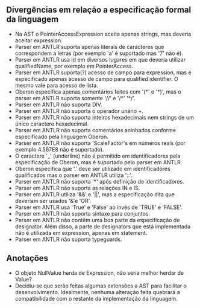 ## Divergências em relação a especificação formal da linguagem
- Na AST o PointerAccessExpression aceita apenas strings, mas deveria aceitar expression.
- Parser em ANTLR suporta apenas literais de caracteres que correspondem a letras (por exemplo 'a' é suportado mas '7' não é).
- Parser em ANTLR usa Id em diversos lugares em que deveria utilizar qualifiedName, por exemplo em PointerAccess.
- Parser em ANTLR suporta(?) acesso de campo para expression, mas é especificado apenas acesso de campo para qualified identifier. O mesmo vale para acesso de lista.
- Oberon especifica apenas comentários feitos com '(\*' e  '\*)', mas o parser em ANTLR suporta somente '//' e '/\*' '\*/'.
- Parser em ANTLR não suporta DIV.
- Parser em ANTLR não suporta o operador unário +.
- Parser em ANTLR não suporta inteiros hexadecimais nem strings de um único caractere hexadecimal.
- Parser em ANTLR não suporta comentários aninhados conforme especificado pela linguagem Oberon.
- Parser em ANTLR não suporta 'ScaleFactor's em números reais (por exemplo 4.567E8 não é suportado).
- O caractere '\_' (underline) não é permitido em identificadores pela especificação de Oberon, mas é suportado pelo parser em ANTLR.
- Oberon especifica que '.' deve ser utilizado em identificadores qualificados mas o parser em ANTLR utiliza '::'.
- Parser em ANTLR não suporta '*' após definição de identificadores.
- Parser em ANTLR não suporta as relações IN e IS.
- Parser em ANTLR utiliza '&&' e '||', mas a especificação dita que deveriam ser usados '&'e 'OR'.
- Parser em ANTLR usa 'True' e 'False' ao invés de 'TRUE' e 'FALSE'.
- Parser em ANTLR não suporta sintaxe para conjuntos.
- Parser em ANTLR não contêm uma boa parte da especificação de designator. Além disso, a parte de designators que está implementada não é utilizada em expression, apenas em statement.
- Parser em ANTLR não suporta typeguards.

## Anotações
- O objeto NullValue herda de Expression, não seria melhor herdar de Value?
- Decidiu-se que serão feitas algumas extensões a AST para facilitar o desenvolvimento. Idealmente, nenhuma alteração feita quebrará a compatibilidade com o restante da implementação da linguagem.